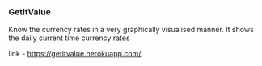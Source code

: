### GetitValue

Know the currency rates in a very graphically visualised manner.
It shows the daily current time currency rates

link - https://getitvalue.herokuapp.com/
